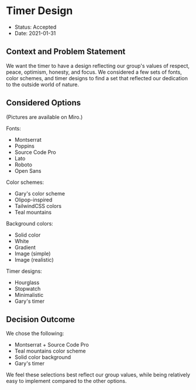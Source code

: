 # Timer Design

* Status: Accepted
* Date: 2021-01-31

## Context and Problem Statement

We want the timer to have a design reflecting our group's values of respect, peace, optimism, honesty, and focus.
We considered a few sets of fonts, color schemes, and timer designs to find a set that reflected our dedication to the outside world of nature.

## Considered Options

(Pictures are available on Miro.)

Fonts:
* Montserrat
* Poppins
* Source Code Pro
* Lato
* Roboto
* Open Sans

Color schemes:
* Gary's color scheme
* Olipop-inspired
* TailwindCSS colors
* Teal mountains

Background colors:
* Solid color
* White
* Gradient
* Image (simple)
* Image (realistic)

Timer designs:
* Hourglass
* Stopwatch
* Minimalistic
* Gary's timer

## Decision Outcome

We chose the following:
* Montserrat + Source Code Pro
* Teal mountains color scheme
* Solid color background
* Gary's timer

We feel these selections best reflect our group values, while being relatively easy to implement compared to the other options. 
